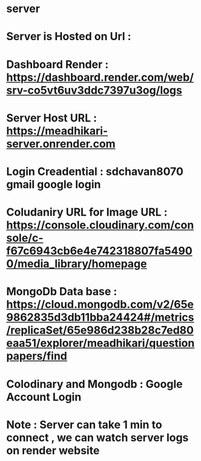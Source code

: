 # server
# Server is Hosted on Url : 
# Dashboard Render : https://dashboard.render.com/web/srv-co5vt6uv3ddc7397u3og/logs
# Server Host URL : https://meadhikari-server.onrender.com
# Login Creadential : sdchavan8070 gmail google login
# Coludaniry URL for Image URL : https://console.cloudinary.com/console/c-f67c6943cb6e4e742318807fa54900/media_library/homepage
# MongoDb Data base : https://cloud.mongodb.com/v2/65e9862835d3db11bba24424#/metrics/replicaSet/65e986d238b28c7ed80eaa51/explorer/meadhikari/questionpapers/find  
# Colodinary and Mongodb : Google Account Login 

# Note : Server can take 1 min to connect , we can watch server logs on render website
